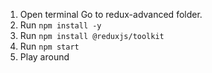 1. Open terminal Go to redux-advanced folder.
2. Run `npm install -y`
3. Run `npm install @reduxjs/toolkit`
4. Run `npm start`
5. Play around